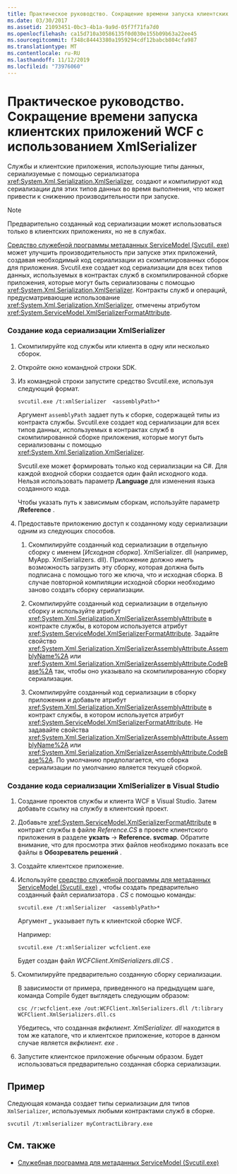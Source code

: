 ```yaml
---
title: Практическое руководство. Сокращение времени запуска клиентских приложений WCF с использованием XmlSerializer
ms.date: 03/30/2017
ms.assetid: 21093451-0bc3-4b1a-9a9d-05f7f71fa7d0
ms.openlocfilehash: ca15d710a30586135f0d030e155b09b63a22ee45
ms.sourcegitcommit: f348c84443380a1959294cdf12babcb804cfa987
ms.translationtype: MT
ms.contentlocale: ru-RU
ms.lasthandoff: 11/12/2019
ms.locfileid: "73976060"
---
```

# <a name="how-to-improve-the-startup-time-of-wcf-client-applications-using-the-xmlserializer"></a>Практическое руководство. Сокращение времени запуска клиентских приложений WCF с использованием XmlSerializer
Службы и клиентские приложения, использующие типы данных, сериализуемые с помощью сериализатора <xref:System.Xml.Serialization.XmlSerializer>, создают и компилируют код сериализации для этих типов данных во время выполнения, что может привести к снижению производительности при запуске.  
  
> [!NOTE]
> Предварительно созданный код сериализации может использоваться только в клиентских приложениях, но не в службах.  
  
 [Средство служебной программы метаданных ServiceModel (Svcutil. exe)](../../../../docs/framework/wcf/servicemodel-metadata-utility-tool-svcutil-exe.md) может улучшить производительность при запуске этих приложений, создавая необходимый код сериализации из скомпилированных сборок для приложения. Svcutil.exe создает код сериализации для всех типов данных, используемых в контрактах служб в скомпилированной сборке приложения, которые могут быть сериализованы с помощью <xref:System.Xml.Serialization.XmlSerializer>. Контракты служб и операций, предусматривающие использование <xref:System.Xml.Serialization.XmlSerializer>, отмечены атрибутом <xref:System.ServiceModel.XmlSerializerFormatAttribute>.  
  
### <a name="to-generate-xmlserializer-serialization-code"></a>Создание кода сериализации XmlSerializer  
  
1. Скомпилируйте код службы или клиента в одну или несколько сборок.  
  
2. Откройте окно командной строки SDK.  
  
3. Из командной строки запустите средство Svcutil.exe, используя следующий формат.  
  
    ```console  
    svcutil.exe /t:xmlSerializer  <assemblyPath>*  
    ```  
  
     Аргумент `assemblyPath` задает путь к сборке, содержащей типы из контракта службы. Svcutil.exe создает код сериализации для всех типов данных, используемых в контрактах служб в скомпилированной сборке приложения, которые могут быть сериализованы с помощью <xref:System.Xml.Serialization.XmlSerializer>.  
  
     Svcutil.exe может формировать только код сериализации на C#. Для каждой входной сборки создается один файл исходного кода. Нельзя использовать параметр **/Language** для изменения языка созданного кода.  
  
     Чтобы указать путь к зависимым сборкам, используйте параметр **/Reference** .  
  
4. Предоставьте приложению доступ к созданному коду сериализации одним из следующих способов.  
  
    1. Скомпилируйте созданный код сериализации в отдельную сборку с именем [*Исходная сборка*]. XmlSerializer. dll (например, MyApp. XmlSerializers. dll). Приложение должно иметь возможность загрузить эту сборку, которая должна быть подписана с помощью того же ключа, что и исходная сборка. В случае повторной компиляции исходной сборки необходимо заново создать сборку сериализации.  
  
    2. Скомпилируйте созданный код сериализации в отдельную сборку и используйте атрибут <xref:System.Xml.Serialization.XmlSerializerAssemblyAttribute> в контракте службы, в котором используется атрибут <xref:System.ServiceModel.XmlSerializerFormatAttribute>. Задайте свойство <xref:System.Xml.Serialization.XmlSerializerAssemblyAttribute.AssemblyName%2A> или <xref:System.Xml.Serialization.XmlSerializerAssemblyAttribute.CodeBase%2A> так, чтобы оно указывало на скомпилированную сборку сериализации.  
  
    3. Скомпилируйте созданный код сериализации в сборку приложения и добавьте атрибут <xref:System.Xml.Serialization.XmlSerializerAssemblyAttribute> в контракт службы, в котором используется атрибут <xref:System.ServiceModel.XmlSerializerFormatAttribute>. Не задавайте свойства <xref:System.Xml.Serialization.XmlSerializerAssemblyAttribute.AssemblyName%2A> или <xref:System.Xml.Serialization.XmlSerializerAssemblyAttribute.CodeBase%2A>. По умолчанию предполагается, что сборка сериализации по умолчанию является текущей сборкой.  
  
### <a name="to-generate-xmlserializer-serialization-code-in-visual-studio"></a>Создание кода сериализации XmlSerializer в Visual Studio  
  
1. Создание проектов службы и клиента WCF в Visual Studio. Затем добавьте ссылку на службу в клиентский проект.  
  
2. Добавьте <xref:System.ServiceModel.XmlSerializerFormatAttribute> в контракт службы в файле *Reference.CS* в проекте клиентского приложения в разделе **укзать** -> **Reference. svcmap**. Обратите внимание, что для просмотра этих файлов необходимо показать все файлы в **Обозреватель решений** .  
  
3. Создайте клиентское приложение.  
  
4. Используйте [средство служебной программы для метаданных ServiceModel (Svcutil. exe)](../../../../docs/framework/wcf/servicemodel-metadata-utility-tool-svcutil-exe.md) , чтобы создать предварительно созданный файл сериализатора *. CS* с помощью команды:  
  
    ```console  
    svcutil.exe /t:xmlSerializer  <assemblyPath>*  
    ```  
  
     Аргумент _ указывает путь к клиентской сборке WCF.  
  
     Например:  
  
    ```console  
    svcutil.exe /t:xmlSerializer wcfclient.exe  
    ```  
  
     Будет создан файл *WCFClient.XmlSerializers.dll.CS* .  
  
5. Скомпилируйте предварительно созданную сборку сериализации.  
  
     В зависимости от примера, приведенного на предыдущем шаге, команда Compile будет выглядеть следующим образом:  
  
    ```console  
    csc /r:wcfclient.exe /out:WCFClient.XmlSerializers.dll /t:library WCFClient.XmlSerializers.dll.cs  
    ```  
  
     Убедитесь, что созданная *вкфклиент. XmlSerializer. dll* находится в том же каталоге, что и клиентское приложение, которое в данном случае является *вкфклиент. exe* .  
  
6. Запустите клиентское приложение обычным образом. Будет использоваться предварительно созданная сборка сериализации.  
  
## <a name="example"></a>Пример  
 Следующая команда создает типы сериализации для типов `XmlSerializer`, используемых любыми контрактами служб в сборке.  
  
```console  
svcutil /t:xmlserializer myContractLibrary.exe  
```  
  
## <a name="see-also"></a>См. также

- [Служебная программа для метаданных ServiceModel (Svcutil.exe)](../../../../docs/framework/wcf/servicemodel-metadata-utility-tool-svcutil-exe.md)
